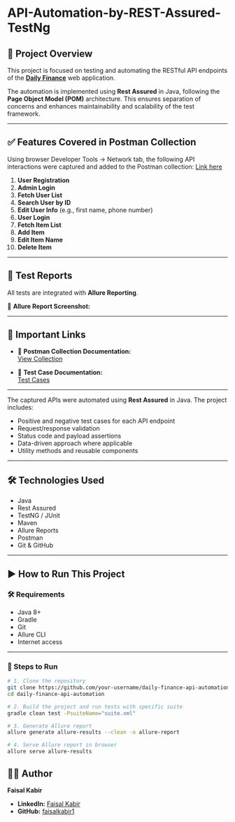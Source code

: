 # API-Automation-by-REST-Assured-TestNg
## 📌 Project Overview

This project is focused on testing and automating the RESTful API endpoints of the [**Daily Finance**](https://dailyfinance.roadtocareer.net/) web application.

The automation is implemented using **Rest Assured** in Java, following the **Page Object Model (POM)** architecture. This ensures separation of concerns and enhances maintainability and scalability of the test framework.

---

## ✅ Features Covered in Postman Collection

Using browser Developer Tools → Network tab, the following API interactions were captured and added to the Postman collection: [Link here](https://www.postman.com/satellite-operator-81623342/workspace/my-practice-workspace/collection/39262502-713d7334-ab63-4072-b543-61f3508a63a5?action=share&creator=39262502)

1. **User Registration**
2. **Admin Login**
3. **Fetch User List**
4. **Search User by ID**
5. **Edit User Info** (e.g., first name, phone number)
6. **User Login**
7. **Fetch Item List**
8. **Add Item**
9. **Edit Item Name**
10. **Delete Item**

---

## 🧪 Test Reports

All tests are integrated with **Allure Reporting**.

📸 **Allure Report Screenshot:**


---

## 🔗 Important Links

- 📘 **Postman Collection Documentation:**  
  [View Collection](https://www.postman.com/satellite-operator-81623342/workspace/my-practice-workspace/collection/39262502-713d7334-ab63-4072-b543-61f3508a63a5?action=share&creator=39262502)

- 🧾 **Test Case Documentation:**  
  [Test Cases](https://docs.google.com/spreadsheets/d/1iT5hX-jTAE9xrogx9-cdLNqrqxwT9azWQbVk0egwAqw/edit?usp=sharing)

---
The captured APIs were automated using **Rest Assured** in Java. The project includes:

- Positive and negative test cases for each API endpoint
- Request/response validation
- Status code and payload assertions
- Data-driven approach where applicable
- Utility methods and reusable components
- --

## 🛠 Technologies Used

- Java
- Rest Assured
- TestNG / JUnit
- Maven
- Allure Reports
- Postman
- Git & GitHub

---
## ▶️ How to Run This Project
### 🛠 Requirements
- Java 8+
- Gradle
- Git
- Allure CLI
- Internet access

---

### 🧪 Steps to Run

```bash
# 1. Clone the repository
git clone https://github.com/your-username/daily-finance-api-automation.git
cd daily-finance-api-automation

# 2. Build the project and run tests with specific suite
gradle clean test -PsuiteName="suite.xml"

# 3. Generate Allure report
allure generate allure-results --clean -o allure-report

# 4. Serve Allure report in browser
allure serve allure-results
```
## 👨‍💻 Author

**Faisal Kabir**  
- **LinkedIn:** [Faisal Kabir](https://www.linkedin.com/in/faisal-kabir1/)
- **GitHub:** [faisalkabir1](https://github.com/faisalkabir1)
